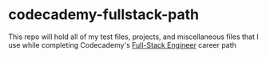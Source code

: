 # codecademy-fullstack-path

This repo will hold all of my test files, projects, and miscellaneous files that I use while completing Codecademy's [Full-Stack Engineer](https://join.codecademy.com/learn/paths/full-stack-engineer-career-path-b/) career path
